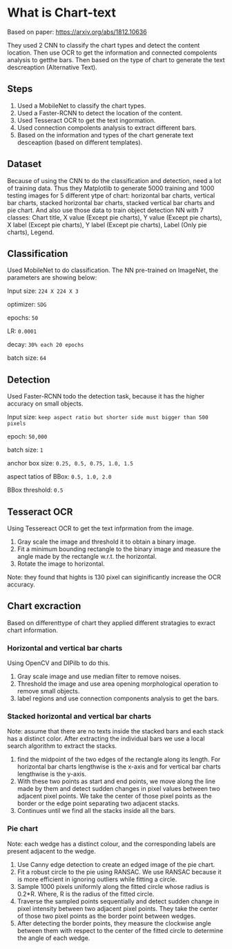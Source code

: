# What is Chart-text

Based on paper: https://arxiv.org/abs/1812.10636

They used 2 CNN to classify the chart types and detect the content location. Then use OCR to get the information and connected compolents analysis to getthe bars. Then based on the type of chart to generate the text descreaption (Alternative Text).

## Steps

1. Used a MobileNet to classify the chart types.
2. Used a Faster-RCNN to detect the location of the content.
3. Used Tesseract OCR to get the text ingormation.
4. Used connection compolents analysis to extract different bars.
5. Based on the information and types of the chart generate text desceaption (based on different templates).

## Dataset

Because of using the CNN to do the classification and detection, need a lot of training data. Thus they Matplotlib to generate 5000 training and 1000 testing images for 5 different ytpe of chart: horizontal bar charts, vertical bar charts, stacked horizontal bar charts, stacked vertical bar charts and pie chart. And also use those data to train object detection NN with 7 classes: Chart title, X value (Except pie charts), Y value (Except pie charts), X label (Except pie charts), Y label (Except pie charts), Label (Only pie charts), Legend. 


## Classification

Used MobileNet to do classification. The NN pre-trained on ImageNet, the parameters are showing below:

Input size: ```224 X 224 X 3```

optimizer: ```SDG```

epochs: ```50```

LR: ```0.0001```

decay: ```30% each 20 epochs```

batch size: ```64```

## Detection

Used Faster-RCNN todo the detection task, because it has the higher accuracy on small objects.

Input size: ```keep aspect ratio but shorter side must bigger than 500 pixels```

epoch: ```50,000```

batch size: ```1```

anchor box size: ```0.25, 0.5, 0.75, 1.0, 1.5```

aspect tatios of BBox: ```0.5, 1.0, 2.0```

BBox threshold: ```0.5```

## Tesseract OCR

Using Tessereact OCR to get the text infprmation from the image.

1. Gray scale the image and threshold it to obtain a binary image. 
2. Fit a minimum bounding rectangle to the binary image and measure the angle made by the rectangle w.r.t. the horizontal. 
3. Rotate the image to horizontal.

Note: they found that hights is 130 pixel can siginificantly increase the OCR accuracy.

## Chart excraction

Based on differenttype of chart they applied different stratagies to exract chart information.

### Horizontal and vertical bar charts

Using OpenCV and DIPilb to do this.

1. Gray scale image and use median filter to remove noises.
2. Threshold the image and use area opening morphological operation to remove small objects.
3. label regions and use connection components analysis to get the bars.

### Stacked horizontal and vertical bar charts

Note: assume that there are no texts inside the stacked bars and each stack has a distinct color. After extracting the individual bars we use a local search algorithm to extract the stacks.

1. find the midpoint of the two edges of the rectangle along its length. For horizontal bar charts lengthwise is the x-axis and for vertical bar charts lengthwise is the y-axis.
2. With these two points as start and end points, we move along the line made by them and detect sudden changes in pixel values between two adjacent pixel points. We take the center of those pixel points as the border or the edge point separating two adjacent stacks.
3. Continues until we find all the stacks inside all the bars.

### Pie chart

Note: each wedge has a distinct colour, and the corresponding labels are present adjacent to the wedge. 

1. Use Canny edge detection to create an edged image of the pie chart.
2. Fit a robust circle to the pie using RANSAC. We use RANSAC because it is more efficient in ignoring outliers while fitting a circle.
3. Sample 1000 pixels uniformly along the fitted circle whose radius is 0.2*R. Where, R is the radius of the fitted circle.
4. Traverse the sampled points sequentially and detect sudden change in pixel intensity between two adjacent pixel points. They take the center of those two pixel points as the border point between wedges.
5. After detecting the border points, they measure the clockwise angle between them with respect to the center of the fitted circle to determine the angle of each wedge.




